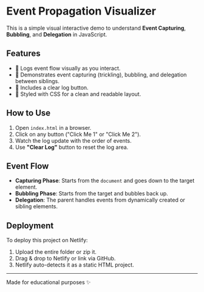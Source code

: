# Event Propagation Visualizer

This is a simple visual interactive demo to understand **Event Capturing**, **Bubbling**, and **Delegation** in JavaScript.

## Features

- 🔁 Logs event flow visually as you interact.
- 📌 Demonstrates event capturing (trickling), bubbling, and delegation between siblings.
- 🧼 Includes a clear log button.
- 🎨 Styled with CSS for a clean and readable layout.

## How to Use

1. Open `index.html` in a browser.
2. Click on any button ("Click Me 1" or "Click Me 2").
3. Watch the log update with the order of events.
4. Use **"Clear Log"** button to reset the log area.

## Event Flow

- **Capturing Phase**: Starts from the `document` and goes down to the target element.
- **Bubbling Phase**: Starts from the target and bubbles back up.
- **Delegation**: The parent handles events from dynamically created or sibling elements.

## Deployment

To deploy this project on Netlify:
1. Upload the entire folder or zip it.
2. Drag & drop to Netlify or link via GitHub.
3. Netlify auto-detects it as a static HTML project.

---
Made for educational purposes ✨
